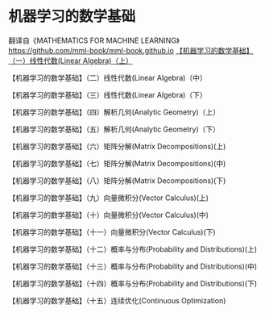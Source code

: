 # 机器学习的数学基础
翻译自《MATHEMATICS FOR MACHINE LEARNING》  https://github.com/mml-book/mml-book.github.io
[【机器学习的数学基础】（一）线性代数(Linear Algebra)（上）](https://my.oschina.net/u/3826368/blog/4768286?_from=gitee_search)

【机器学习的数学基础】（二）线性代数(Linear Algebra)（中）

【机器学习的数学基础】（三）线性代数(Linear Algebra)（下）

【机器学习的数学基础】（四）解析几何(Analytic Geometry)（上）

【机器学习的数学基础】（五）解析几何(Analytic Geometry)（下）

【机器学习的数学基础】（六）矩阵分解(Matrix Decompositions)(上)

【机器学习的数学基础】（七）矩阵分解(Matrix Decompositions)(中)

【机器学习的数学基础】（八）矩阵分解(Matrix Decompositions)(下)

【机器学习的数学基础】（九）向量微积分(Vector Calculus)(上)

【机器学习的数学基础】（十）向量微积分(Vector Calculus)(中)

【机器学习的数学基础】（十一）向量微积分(Vector Calculus)(下)

【机器学习的数学基础】（十二）概率与分布(Probability and Distributions)(上)

【机器学习的数学基础】（十三）概率与分布(Probability and Distributions)(中)

【机器学习的数学基础】（十四）概率与分布(Probability and Distributions)(下)

【机器学习的数学基础】（十五）连续优化(Continuous Optimization)

